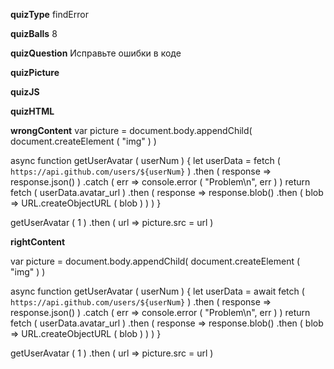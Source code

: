 ____quizType____
findError

____quizBalls____
8

____quizQuestion____
Исправьте ошибки в коде

____quizPicture____


____quizJS____


____quizHTML____


____wrongContent____
var picture = document.body.appendChild(
    document.createElement ( "img" )
)

async function getUserAvatar ( userNum ) {
    let userData = fetch ( `https://api.github.com/users/${userNum}` )
        .then ( response => response.json() )
        .catch ( err => console.error ( "Problem\n", err ) )
    return fetch ( userData.avatar_url )
        .then (
            response => response.blob()
                .then ( blob => URL.createObjectURL ( blob ) )
        )
}

getUserAvatar ( 1 )
    .then ( url => picture.src = url )


____rightContent____

var picture = document.body.appendChild(
    document.createElement ( "img" )
)

async function getUserAvatar ( userNum ) {
    let userData = await fetch ( `https://api.github.com/users/${userNum}` )
        .then ( response => response.json() )
        .catch ( err => console.error ( "Problem\n", err ) )
    return fetch ( userData.avatar_url )
        .then (
            response => response.blob()
                .then ( blob => URL.createObjectURL ( blob ) )
        )
}

getUserAvatar ( 1 )
    .then ( url => picture.src = url )
